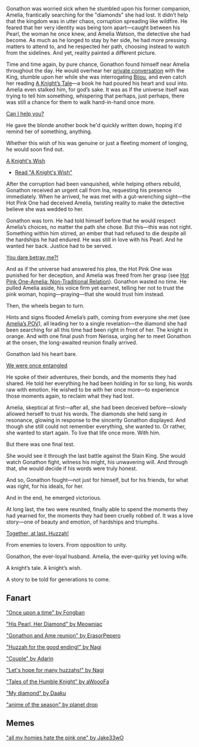 <!-- title: A Knight's Wish -->
<!-- relationship: Marriage -->

Gonathon was worried sick when he stumbled upon his former companion, Amelia, frantically searching for the "diamonds" she had lost. It didn’t help that the kingdom was in utter chaos, corruption spreading like wildfire. He feared that her very identity was being torn apart—caught between his Pearl, the woman he once knew, and Amelia Watson, the detective she had become. As much as he longed to stay by her side, he had more pressing matters to attend to, and he respected her path, choosing instead to watch from the sidelines. And yet, reality painted a different picture.

Time and time again, by pure chance, Gonathon found himself near Amelia throughout the day. He would overhear her [private conversation](https://www.youtube.com/live/WvRIdaH107U?feature=shared&t=1184) with the King, stumble upon her while she was interrogating [Bijou](https://www.youtube.com/live/WvRIdaH107U?feature=shared&t=1504), and even catch her reading [A Knight’s Tale](https://www.youtube.com/live/WvRIdaH107U?feature=shared&t=3315)—a book he had poured his heart and soul into. Amelia even stalked him, for god’s sake. It was as if the universe itself was trying to tell him something, whispering that perhaps, just perhaps, there was still a chance for them to walk hand-in-hand once more.

[Can I help you?](#embed:https://www.youtube.com/live/WvRIdaH107U?feature=shared&t=6574)

He gave the blonde another book he'd quickly written down, hoping it'd remind her of something, anything.

Whether this wish of his was genuine or just a fleeting moment of longing, he would soon find out.

[A Knight's Wish](#embed:https://www.youtube.com/live/WvRIdaH107U?feature=shared&t=9475)

- [Read "A Knight's Wish"](#text:a-knights-wish)

After the corruption had been vanquished, while helping others rebuild, Gonathon received an urgent call from Ina, requesting his presence immediately. When he arrived, he was met with a gut-wrenching sight—the Hot Pink One had deceived Amelia, twisting reality to make the detective believe she was wedded to her.

Gonathon was torn. He had told himself before that he would respect Amelia’s choices, no matter the path she chose. But this—this was not right. Something within him stirred, an ember that had refused to die despite all the hardships he had endured. He was still in love with his Pearl. And he wanted her back. Justice had to be served.

[You dare betray me?!](#embed:https://www.youtube.com/live/WvRIdaH107U?feature=shared&t=8758)

And as if the universe had answered his plea, the Hot Pink One was punished for her deception, and Amelia was freed from her grasp (see [Hot Pink One-Amelia: Non-Traditional Relation](#edge:ame-irys)). Gonathon wasted no time. He pulled Amelia aside, his voice firm yet earnest, telling her not to trust the pink woman, hoping—praying—that she would trust him instead.

Then, the wheels began to turn.

Hints and signs flooded Amelia’s path, coming from everyone she met (see [Amelia’s POV](#node:ame)), all leading her to a single revelation—the diamond she had been searching for all this time had been right in front of her. The knight in orange. And with one final push from Nerissa, urging her to meet Gonathon at the onsen, the long-awaited reunion finally arrived.

Gonathon laid his heart bare.

[We were once entangled](#embed:https://www.youtube.com/live/mxOT9QEg5dI?feature=shared&t=10312)

He spoke of their adventures, their bonds, and the moments they had shared. He told her everything he had been holding in for so long, his words raw with emotion. He wished to be with her once more—to experience those moments again, to reclaim what they had lost.

Amelia, skeptical at first—after all, she had been deceived before—slowly allowed herself to trust his words. The diamonds she held sang in resonance, glowing in response to the sincerity Gonathon displayed. And though she still could not remember everything, she wanted to. Or rather, she wanted to start again. To live that life once more. With him.

But there was one final test.

She would see it through the last battle against the Stain King. She would watch Gonathon fight, witness his might, his unwavering will. And through that, she would decide if his words were truly honest.

And so, Gonathon fought—not just for himself, but for his friends, for what was right, for his ideals, for her.

And in the end, he emerged victorious.

At long last, the two were reunited, finally able to spend the moments they had yearned for, the moments they had been cruelly robbed of. It was a love story—one of beauty and emotion, of hardships and triumphs.

[Together, at last. Huzzah!](#embed:https://www.youtube.com/live/WvRIdaH107U?feature=shared&t=12776)

From enemies to lovers. From opposition to unity.

Gonathon, the ever-loyal husband. Amelia, the ever-quirky yet loving wife.

A knight’s tale. A knight’s wish.

A story to be told for generations to come.

## Fanart

["Once upon a time" by Fongban](https://x.com/Fongban_/status/1832841781727383603)

["His Pearl, Her Diamond" by Meowniac](https://x.com/RayyRamson/status/1832709727857627345)

["Gonathon and Ame reunion" by ErasorPepero](https://x.com/erasopepero232/status/1832763779790323948)

["Huzzah for the good ending!" by Nagi](https://x.com/Nagi_Nyaaa/status/1832736395368321060)

["Couple" by Adarin](https://x.com/AdarinSinner/status/1848429109103505750)

["Let's hope for many huzzahs!" by Nagi](https://x.com/Nagi_Nyaaa/status/1832509636995649711)

["Tales of the Humble Knight" by aWoooFa](https://x.com/Awooofa/status/1832887528569143750)

["My diamond" by Daaku](https://x.com/koizumi_arata/status/1832692703676535254)

["anime of the season" by planet drop](https://x.com/planetdropper/status/1835857705371570561)

## Memes

["all my homies hate the pink one" by Jake33wO](https://x.com/jake33w0/status/1832813698081014144)

<!-- nerissa, liz, ina, shiori, irys, bijou, calli -->
